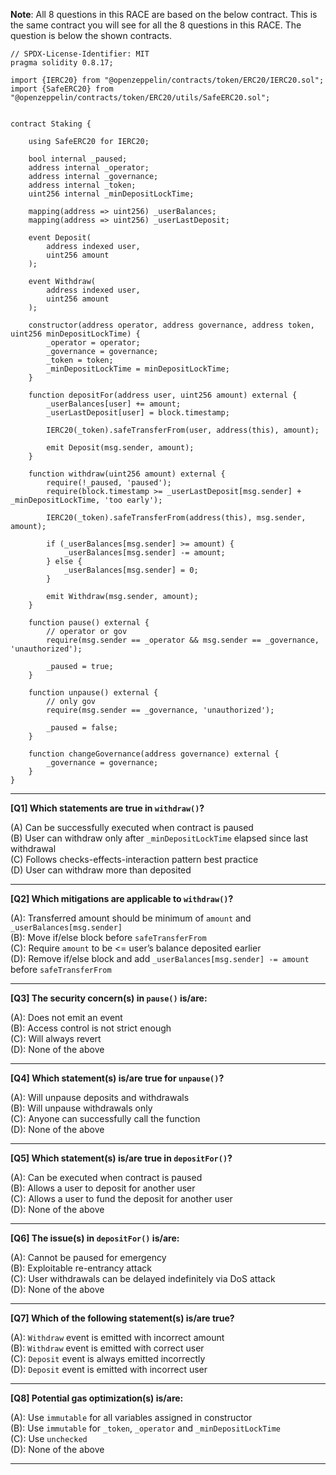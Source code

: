 **Note**: All 8 questions in this RACE are based on the below contract. This is the same contract you will see for all the 8 questions in this RACE. The question is below the shown contracts.

```solidity
// SPDX-License-Identifier: MIT
pragma solidity 0.8.17;

import {IERC20} from "@openzeppelin/contracts/token/ERC20/IERC20.sol";
import {SafeERC20} from "@openzeppelin/contracts/token/ERC20/utils/SafeERC20.sol";


contract Staking {

    using SafeERC20 for IERC20;

    bool internal _paused;
    address internal _operator;
    address internal _governance;
    address internal _token;
    uint256 internal _minDepositLockTime;

    mapping(address => uint256) _userBalances;
    mapping(address => uint256) _userLastDeposit;

    event Deposit(
        address indexed user,
        uint256 amount
    );

    event Withdraw(
        address indexed user,
        uint256 amount
    );

    constructor(address operator, address governance, address token, uint256 minDepositLockTime) {
        _operator = operator;
        _governance = governance;
        _token = token;
        _minDepositLockTime = minDepositLockTime;
    }

    function depositFor(address user, uint256 amount) external {
        _userBalances[user] += amount;
        _userLastDeposit[user] = block.timestamp;
        
        IERC20(_token).safeTransferFrom(user, address(this), amount);
        
        emit Deposit(msg.sender, amount);
    }

    function withdraw(uint256 amount) external {
        require(!_paused, 'paused');
        require(block.timestamp >= _userLastDeposit[msg.sender] + _minDepositLockTime, 'too early');

        IERC20(_token).safeTransferFrom(address(this), msg.sender, amount);

        if (_userBalances[msg.sender] >= amount) {
            _userBalances[msg.sender] -= amount;
        } else {
            _userBalances[msg.sender] = 0;
        }

        emit Withdraw(msg.sender, amount);
    }

    function pause() external {
        // operator or gov
        require(msg.sender == _operator && msg.sender == _governance, 'unauthorized');
        
        _paused = true;
    }

    function unpause() external {
        // only gov
        require(msg.sender == _governance, 'unauthorized');

        _paused = false;
    }
    
    function changeGovernance(address governance) external {
        _governance = governance;
    }
}
```

---

**[Q1] Which statements are true in `withdraw()`?**

(A) Can be successfully executed when contract is paused       
(B) User can withdraw only after `_minDepositLockTime` elapsed since last withdrawal    
(C) Follows checks-effects-interaction pattern best practice    
(D) User can withdraw more than deposited      
    

---

**[Q2] Which mitigations are applicable to `withdraw()`?**

(A): Transferred amount should be minimum of `amount` and `_userBalances[msg.sender]`    
(B): Move if/else block before `safeTransferFrom`    
(C): Require `amount` to be <= user’s balance deposited earlier    
(D): Remove if/else block and add `_userBalances[msg.sender] -= amount` before `safeTransferFrom`    
    

---

**[Q3] The security concern(s) in `pause()` is/are:**    
    
(A): Does not emit an event    
(B): Access control is not strict enough    
(C): Will always revert    
(D): None of the above    
    
    
---

**[Q4] Which statement(s) is/are true for `unpause()`?**    
    
(A): Will unpause deposits and withdrawals    
(B): Will unpause withdrawals only    
(C): Anyone can successfully call the function    
(D): None of the above    
    
    
---

**[Q5] Which statement(s) is/are true in `depositFor()`?**    

(A): Can be executed when contract is paused    
(B): Allows a user to deposit for another user    
(C): Allows a user to fund the deposit for another user    
(D): None of the above    
    
    
---
    
**[Q6] The issue(s) in `depositFor()` is/are:**    

(A): Cannot be paused for emergency    
(B): Exploitable re-entrancy attack    
(C): User withdrawals can be delayed indefinitely via DoS attack    
(D): None of the above    
    
    
---
    
**[Q7] Which of the following statement(s) is/are true?**    
    
(A): `Withdraw` event is emitted with incorrect amount    
(B): `Withdraw` event is emitted with correct user    
(C): `Deposit` event is always emitted incorrectly    
(D): `Deposit` event is emitted with incorrect user    
    
    
---

**[Q8] Potential gas optimization(s) is/are:**    
    
(A): Use `immutable` for all variables assigned in constructor    
(B): Use `immutable` for `_token`, `_operator` and `_minDepositLockTime`    
(C): Use `unchecked`    
(D): None of the above    
    
    
---
    
